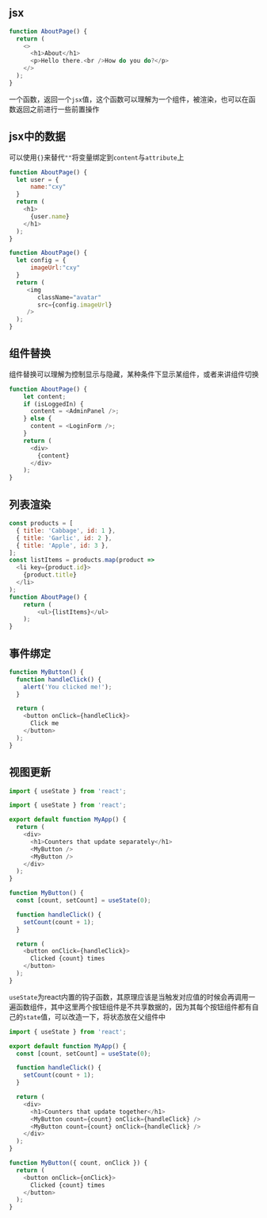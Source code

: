 ## jsx

```js
function AboutPage() {
  return (
    <>
      <h1>About</h1>
      <p>Hello there.<br />How do you do?</p>
    </>
  );
}
```

一个函数，返回一个`jsx`值，这个函数可以理解为一个组件，被渲染，也可以在函数返回之前进行一些前置操作

## jsx中的数据

可以使用`{}`来替代`""`将变量绑定到`content`与`attribute`上

```js
function AboutPage() {
  let user = {
      name:"cxy"
  }
  return (
    <h1>
      {user.name}
    </h1>
  );
}
```

```js
function AboutPage() {
  let config = {
      imageUrl:"cxy"
  }
  return (
     <img
        className="avatar"
        src={config.imageUrl}
     />
  );
}
```

## 组件替换

组件替换可以理解为控制显示与隐藏，某种条件下显示某组件，或者来讲组件切换

```js
function AboutPage() {
    let content;
    if (isLoggedIn) {
      content = <AdminPanel />;
    } else {
      content = <LoginForm />;
    }
    return (
      <div>
        {content}
      </div>
    );
}
```

## 列表渲染

```js
const products = [
  { title: 'Cabbage', id: 1 },
  { title: 'Garlic', id: 2 },
  { title: 'Apple', id: 3 },
];
const listItems = products.map(product =>
  <li key={product.id}>
    {product.title}
  </li>
);
function AboutPage() {
    return (
  		<ul>{listItems}</ul>
	);
}
```

## 事件绑定

```js
function MyButton() {
  function handleClick() {
    alert('You clicked me!');
  }

  return (
    <button onClick={handleClick}>
      Click me
    </button>
  );
}
```

## 视图更新

```js
import { useState } from 'react';
```

```js
import { useState } from 'react';

export default function MyApp() {
  return (
    <div>
      <h1>Counters that update separately</h1>
      <MyButton />
      <MyButton />
    </div>
  );
}

function MyButton() {
  const [count, setCount] = useState(0);

  function handleClick() {
    setCount(count + 1);
  }

  return (
    <button onClick={handleClick}>
      Clicked {count} times
    </button>
  );
}
```

`useState`为react内置的钩子函数，其原理应该是当触发对应值的时候会再调用一遍函数组件，其中这里两个按钮组件是不共享数据的，因为其每个按钮组件都有自己的`state`值，可以改造一下，将状态放在父组件中

```js
import { useState } from 'react';

export default function MyApp() {
  const [count, setCount] = useState(0);

  function handleClick() {
    setCount(count + 1);
  }

  return (
    <div>
      <h1>Counters that update together</h1>
      <MyButton count={count} onClick={handleClick} />
      <MyButton count={count} onClick={handleClick} />
    </div>
  );
}

function MyButton({ count, onClick }) {
  return (
    <button onClick={onClick}>
      Clicked {count} times
    </button>
  );
}
```



